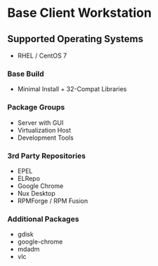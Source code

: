# Base Client Workstation

## Supported Operating Systems
* RHEL / CentOS 7

### Base Build
* Minimal Install + 32-Compat Libraries

### Package Groups
* Server with GUI
* Virtualization Host
* Development Tools

### 3rd Party Repositories
* EPEL
* ELRepo
* Google Chrome
* Nux Desktop
* RPMForge / RPM Fusion

### Additional Packages
* gdisk
* google-chrome
* mdadm
* vlc